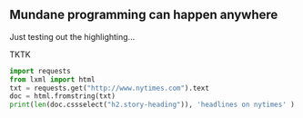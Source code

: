 ## Mundane programming can happen anywhere

Just testing out the highlighting...

TKTK

~~~py
import requests
from lxml import html
txt = requests.get("http://www.nytimes.com").text
doc = html.fromstring(txt)
print(len(doc.cssselect("h2.story-heading")), 'headlines on nytimes' )
~~~
